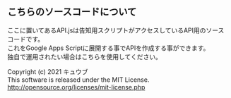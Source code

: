 ## こちらのソースコードについて
ここに置いてあるAPI.jsは告知用スクリプトがアクセスしているAPI用のソースコードです。  
これをGoogle Apps Scriptに展開する事でAPIを作成する事ができます。  
独自で運用されたい場合はこちらを使用してください。

Copyright (c) 2021 キュウブ  
This software is released under the MIT License.  
http://opensource.org/licenses/mit-license.php
